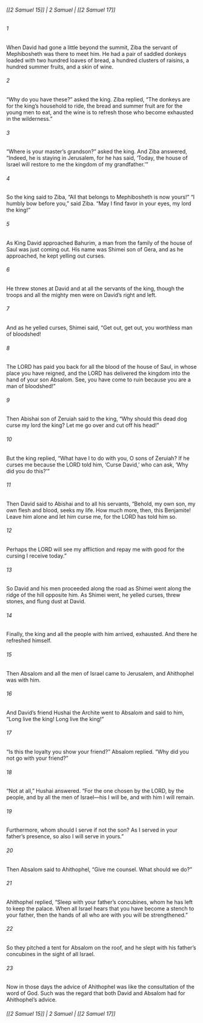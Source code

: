 ###### [[2 Samuel 15]] | 2 Samuel | [[2 Samuel 17]]

###### 1
When David had gone a little beyond the summit, Ziba the servant of Mephibosheth was there to meet him. He had a pair of saddled donkeys loaded with two hundred loaves of bread, a hundred clusters of raisins, a hundred summer fruits, and a skin of wine.
###### 2
“Why do you have these?” asked the king. Ziba replied, “The donkeys are for the king’s household to ride, the bread and summer fruit are for the young men to eat, and the wine is to refresh those who become exhausted in the wilderness.”
###### 3
“Where is your master’s grandson?” asked the king. And Ziba answered, “Indeed, he is staying in Jerusalem, for he has said, ‘Today, the house of Israel will restore to me the kingdom of my grandfather.’”
###### 4
So the king said to Ziba, “All that belongs to Mephibosheth is now yours!” “I humbly bow before you,” said Ziba. “May I find favor in your eyes, my lord the king!”
###### 5
As King David approached Bahurim, a man from the family of the house of Saul was just coming out. His name was Shimei son of Gera, and as he approached, he kept yelling out curses.
###### 6
He threw stones at David and at all the servants of the king, though the troops and all the mighty men were on David’s right and left.
###### 7
And as he yelled curses, Shimei said, “Get out, get out, you worthless man of bloodshed!
###### 8
The LORD has paid you back for all the blood of the house of Saul, in whose place you have reigned, and the LORD has delivered the kingdom into the hand of your son Absalom. See, you have come to ruin because you are a man of bloodshed!”
###### 9
Then Abishai son of Zeruiah said to the king, “Why should this dead dog curse my lord the king? Let me go over and cut off his head!”
###### 10
But the king replied, “What have I to do with you, O sons of Zeruiah? If he curses me because the LORD told him, ‘Curse David,’ who can ask, ‘Why did you do this?’”
###### 11
Then David said to Abishai and to all his servants, “Behold, my own son, my own flesh and blood, seeks my life. How much more, then, this Benjamite! Leave him alone and let him curse me, for the LORD has told him so.
###### 12
Perhaps the LORD will see my affliction and repay me with good for the cursing I receive today.”
###### 13
So David and his men proceeded along the road as Shimei went along the ridge of the hill opposite him. As Shimei went, he yelled curses, threw stones, and flung dust at David.
###### 14
Finally, the king and all the people with him arrived, exhausted. And there he refreshed himself.
###### 15
Then Absalom and all the men of Israel came to Jerusalem, and Ahithophel was with him.
###### 16
And David’s friend Hushai the Archite went to Absalom and said to him, “Long live the king! Long live the king!”
###### 17
“Is this the loyalty you show your friend?” Absalom replied. “Why did you not go with your friend?”
###### 18
“Not at all,” Hushai answered. “For the one chosen by the LORD, by the people, and by all the men of Israel—his I will be, and with him I will remain.
###### 19
Furthermore, whom should I serve if not the son? As I served in your father’s presence, so also I will serve in yours.”
###### 20
Then Absalom said to Ahithophel, “Give me counsel. What should we do?”
###### 21
Ahithophel replied, “Sleep with your father’s concubines, whom he has left to keep the palace. When all Israel hears that you have become a stench to your father, then the hands of all who are with you will be strengthened.”
###### 22
So they pitched a tent for Absalom on the roof, and he slept with his father’s concubines in the sight of all Israel.
###### 23
Now in those days the advice of Ahithophel was like the consultation of the word of God. Such was the regard that both David and Absalom had for Ahithophel’s advice.

###### [[2 Samuel 15]] | 2 Samuel | [[2 Samuel 17]]
